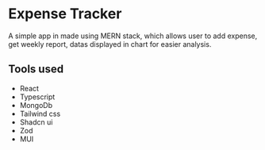 # Expense Tracker 

A simple app in made using MERN stack, which allows user to add expense, get weekly report, datas displayed in chart for easier analysis. 

## Tools used 
- React
- Typescript
- MongoDb
- Tailwind css 
- Shadcn ui 
- Zod 
- MUI 
